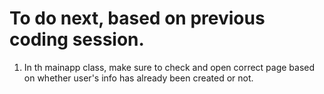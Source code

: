 # To do next, based on previous coding session.

1. In th mainapp class, make sure to check and open correct page based on whether user's info has already been created or not.